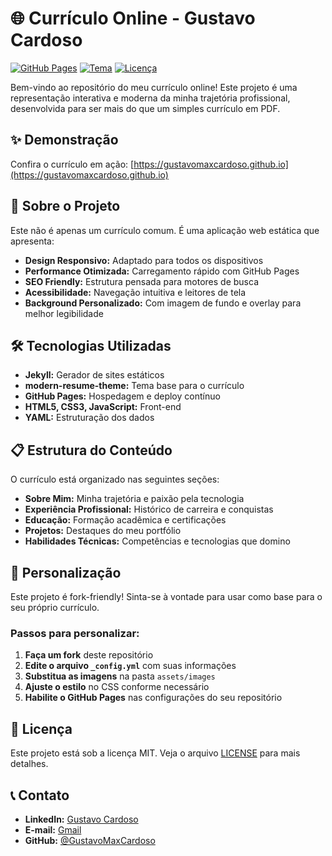 # 🌐 Currículo Online - Gustavo Cardoso

[![GitHub Pages](https://img.shields.io/badge/GitHub%20Pages-Online-brightgreen)](https://gustavomaxcardoso.github.io)
[![Tema](https://img.shields.io/badge/Tema-modern--resume--theme-blue)](https://github.com/sproogen/modern-resume-theme)
[![Licença](https://img.shields.io/badge/Licença-MIT-lightgrey)](LICENSE)

Bem-vindo ao repositório do meu currículo online! Este projeto é uma representação interativa e moderna da minha trajetória profissional, desenvolvida para ser mais do que um simples currículo em PDF.

## ✨ Demonstração

Confira o currículo em ação: [https://gustavomaxcardoso.github.io](https://gustavomaxcardoso.github.io)

## 🚀 Sobre o Projeto

Este não é apenas um currículo comum. É uma aplicação web estática que apresenta:

- **Design Responsivo:** Adaptado para todos os dispositivos
- **Performance Otimizada:** Carregamento rápido com GitHub Pages
- **SEO Friendly:** Estrutura pensada para motores de busca
- **Acessibilidade:** Navegação intuitiva e leitores de tela
- **Background Personalizado:** Com imagem de fundo e overlay para melhor legibilidade

## 🛠️ Tecnologias Utilizadas

- **Jekyll:** Gerador de sites estáticos
- **modern-resume-theme:** Tema base para o currículo
- **GitHub Pages:** Hospedagem e deploy contínuo
- **HTML5, CSS3, JavaScript:** Front-end
- **YAML:** Estruturação dos dados

## 📋 Estrutura do Conteúdo

O currículo está organizado nas seguintes seções:

- **Sobre Mim:** Minha trajetória e paixão pela tecnologia
- **Experiência Profissional:** Histórico de carreira e conquistas
- **Educação:** Formação acadêmica e certificações
- **Projetos:** Destaques do meu portfólio
- **Habilidades Técnicas:** Competências e tecnologias que domino

## 🎨 Personalização

Este projeto é fork-friendly! Sinta-se à vontade para usar como base para o seu próprio currículo.

### Passos para personalizar:

1. **Faça um fork** deste repositório
2. **Edite o arquivo `_config.yml`** com suas informações
3. **Substitua as imagens** na pasta `assets/images`
4. **Ajuste o estilo** no CSS conforme necessário
5. **Habilite o GitHub Pages** nas configurações do seu repositório

## 📄 Licença

Este projeto está sob a licença MIT. Veja o arquivo [LICENSE](LICENSE) para mais detalhes.

## 📞 Contato

- **LinkedIn:** [Gustavo Cardoso](https://www.linkedin.com/in/gustavo-cardoso-)
- **E-mail:** [Gmail](mailto:guhh.cardoso1@gmail.com)
- **GitHub:** [@GustavoMaxCardoso](https://github.com/GustavoMaxCardoso)
